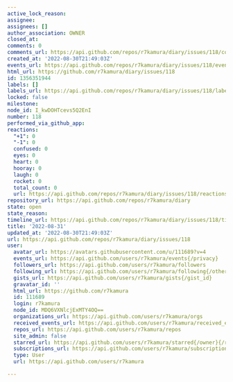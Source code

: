 ```yaml
---
active_lock_reason: 
assignee: 
assignees: []
author_association: OWNER
closed_at: 
comments: 0
comments_url: https://api.github.com/repos/r7kamura/diary/issues/118/comments
created_at: '2022-08-30T21:49:03Z'
events_url: https://api.github.com/repos/r7kamura/diary/issues/118/events
html_url: https://github.com/r7kamura/diary/issues/118
id: 1356351944
labels: []
labels_url: https://api.github.com/repos/r7kamura/diary/issues/118/labels{/name}
locked: false
milestone: 
node_id: I_kwDOHTcevs5Q2EnI
number: 118
performed_via_github_app: 
reactions:
  "+1": 0
  "-1": 0
  confused: 0
  eyes: 0
  heart: 0
  hooray: 0
  laugh: 0
  rocket: 0
  total_count: 0
  url: https://api.github.com/repos/r7kamura/diary/issues/118/reactions
repository_url: https://api.github.com/repos/r7kamura/diary
state: open
state_reason: 
timeline_url: https://api.github.com/repos/r7kamura/diary/issues/118/timeline
title: '2022-08-31'
updated_at: '2022-08-30T21:49:03Z'
url: https://api.github.com/repos/r7kamura/diary/issues/118
user:
  avatar_url: https://avatars.githubusercontent.com/u/111689?v=4
  events_url: https://api.github.com/users/r7kamura/events{/privacy}
  followers_url: https://api.github.com/users/r7kamura/followers
  following_url: https://api.github.com/users/r7kamura/following{/other_user}
  gists_url: https://api.github.com/users/r7kamura/gists{/gist_id}
  gravatar_id: ''
  html_url: https://github.com/r7kamura
  id: 111689
  login: r7kamura
  node_id: MDQ6VXNlcjExMTY4OQ==
  organizations_url: https://api.github.com/users/r7kamura/orgs
  received_events_url: https://api.github.com/users/r7kamura/received_events
  repos_url: https://api.github.com/users/r7kamura/repos
  site_admin: false
  starred_url: https://api.github.com/users/r7kamura/starred{/owner}{/repo}
  subscriptions_url: https://api.github.com/users/r7kamura/subscriptions
  type: User
  url: https://api.github.com/users/r7kamura

---
```

